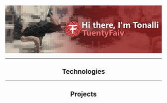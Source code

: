 [![Hi there 👋, I'm Tonalli 😁💻](./heroGitHub.png)](https://tuentyfaiv.vercel.app/)
<!--About Me-->
<!--Contact Info-->

<hr/>
<h2 align="center">Technologies</h2>
<!--Logos with names-->
<hr/>
<h2 align="center">Projects</h2>
<!--My projects and colaborations-->
